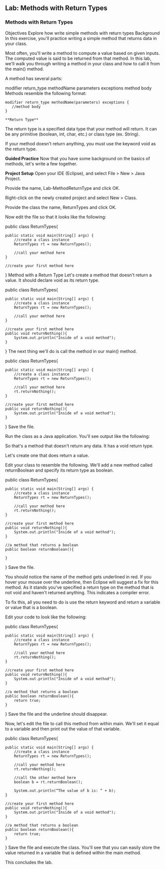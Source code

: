 ## **Lab: Methods with Return Types**

### **Methods with Return Types**

Objectives
Explore how write simple methods with return types
Background
In this exercise, you'll practice writing a simple method that returns data in your class.

Most often, you'll write a method to compute a value based on given inputs. The computed value is said to be returned from that method. In this lab, we'll walk you through writing a method in your class and how to call it from the main() method.

A method has several parts:

modifier
return_type
methodName
parameters
exceptions
method body
Methods resemble the following format:

    modifier return_type methodName(parameters) exceptions {
       //method body
    }

    **Return Type**
The return type is a specified data type that your method will return. It can be any primitive (boolean, int, char, etc.) or class type (ex. String).

If your method doesn't return anything, you must use the keyword void as the return type.

**Guided Practice**
Now that you have some background on the basics of methods, let's write a few together. 

**Project Setup**
Open your IDE (Eclipse), and select File > New > Java Project.

Provide the name, Lab-MethodReturnType and click OK.

Right-click on the newly created project and select New > Class.

Provide the class the name, ReturnTypes and click OK.

Now edit the file so that it looks like the following:

public class ReturnTypes{

    public static void main(String[] args) {
        //create a class instance
        ReturnTypes rt = new ReturnTypes();

        //call your method here
    }

    //create your first method here
}
Method with a Return Type
Let's create a method that doesn't return a value. It should declare void as its return type.

public class ReturnTypes{

    public static void main(String[] args) {
        //create a class instance
        ReturnTypes rt = new ReturnTypes();

        //call your method here
    }

    //create your first method here
    public void returnNothing(){
        System.out.println("Inside of a void method");
    }
}
The next thing we'll do is call the method in our main() method.

public class ReturnTypes{

    public static void main(String[] args) {
        //create a class instance
        ReturnTypes rt = new ReturnTypes();

        //call your method here
        rt.returnNothing();
    } 

    //create your first method here
    public void returnNothing(){
        System.out.println("Inside of a void method");
    }
}
Save the file.

Run the class as a Java application. You'll see output like the following:



So that's a method that doesn't return any data. It has a void return type.

Let's create one that does return a value.

Edit your class to resemble the following. We'll add a new method called returnBoolean and specify its return type as boolean.

public class ReturnTypes{

    public static void main(String[] args) {
        //create a class instance
        ReturnTypes rt = new ReturnTypes();

        //call your method here
        rt.returnNothing();
    }

    //create your first method here
    public void returnNothing(){
        System.out.println("Inside of a void method");
    }

    //a method that returns a boolean
    public boolean returnBoolean(){
    
    }
}
Save the file.

You should notice the name of the method gets underlined in red. If you hover your mouse over the underline, then Eclipse will suggest a fix for this method. As it stands you've specified a return type on the method that is not void and haven't returned anything. This indicates a compiler error.



To fix this, all you need to do is use the return keyword and return a variable or value that is a boolean.

Edit your code to look like the following:

public class ReturnTypes{

    public static void main(String[] args) {
        //create a class instance
        ReturnTypes rt = new ReturnTypes();

        //call your method here
        rt.returnNothing();
    }

    //create your first method here
    public void returnNothing(){
        System.out.println("Inside of a void method");
    }

    //a method that returns a boolean
    public boolean returnBoolean(){
        return true;
    }
}
Save the file and the underline should disappear.

Now, let's edit the file to call this method from within main. We'll set it equal to a variable and then print out the value of that variable.

public class ReturnTypes{

    public static void main(String[] args) {
        //create a class instance
        ReturnTypes rt = new ReturnTypes();

        //call your method here
        rt.returnNothing();

        //call the other method here
        boolean b = rt.returnBoolean();

        System.out.println(“The value of b is: “ + b);
    }

    //create your first method here
    public void returnNothing(){
        System.out.println("Inside of a void method");
    }

    //a method that returns a boolean
    public boolean returnBoolean(){
        return true;
    }
}
Save the file and execute the class. You'll see that you can easily store the value returned in a variable that is defined within the main method.



This concludes the lab.